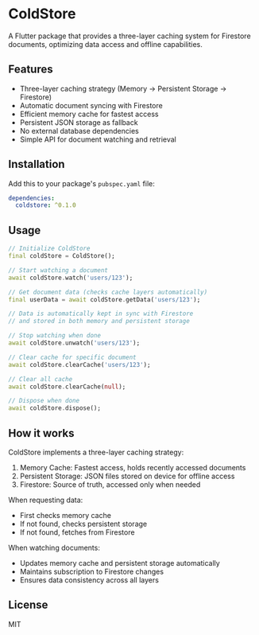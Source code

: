 # ColdStore

A Flutter package that provides a three-layer caching system for Firestore documents, optimizing data access and offline capabilities.

## Features

- Three-layer caching strategy (Memory → Persistent Storage → Firestore)
- Automatic document syncing with Firestore
- Efficient memory cache for fastest access
- Persistent JSON storage as fallback
- No external database dependencies
- Simple API for document watching and retrieval

## Installation

Add this to your package's `pubspec.yaml` file:

```yaml
dependencies:
  coldstore: ^0.1.0
```

## Usage

```dart
// Initialize ColdStore
final coldStore = ColdStore();

// Start watching a document
await coldStore.watch('users/123');

// Get document data (checks cache layers automatically)
final userData = await coldStore.getData('users/123');

// Data is automatically kept in sync with Firestore
// and stored in both memory and persistent storage

// Stop watching when done
await coldStore.unwatch('users/123');

// Clear cache for specific document
await coldStore.clearCache('users/123');

// Clear all cache
await coldStore.clearCache(null);

// Dispose when done
await coldStore.dispose();
```

## How it works

ColdStore implements a three-layer caching strategy:

1. Memory Cache: Fastest access, holds recently accessed documents
2. Persistent Storage: JSON files stored on device for offline access
3. Firestore: Source of truth, accessed only when needed

When requesting data:

- First checks memory cache
- If not found, checks persistent storage
- If not found, fetches from Firestore

When watching documents:

- Updates memory cache and persistent storage automatically
- Maintains subscription to Firestore changes
- Ensures data consistency across all layers

## License

MIT
